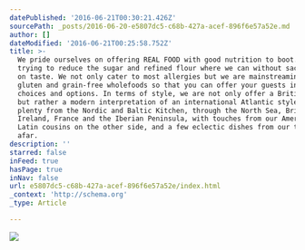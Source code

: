 ```yaml
---
datePublished: '2016-06-21T00:30:21.426Z'
sourcePath: _posts/2016-06-20-e5807dc5-c68b-427a-acef-896f6e57a52e.md
author: []
dateModified: '2016-06-21T00:25:58.752Z'
title: >-
  We pride ourselves on offering REAL FOOD with good nutrition to boot. We are
  trying to reduce the sugar and refined flour where we can without sacrificing
  on taste. We not only cater to most allergies but we are mainstreaming many
  gluten and grain-free wholefoods so that you can offer your guests informed
  choices and options. In terms of style, we are not only offer a British menu,
  but rather a modern interpretation of an international Atlantic style - with
  plenty from the Nordic and Baltic Kitchen, through the North Sea, Britain and
  Ireland, France and the Iberian Peninsula, with touches from our American and
  Latin cousins on the other side, and a few eclectic dishes from our travels
  afar.
description: ''
starred: false
inFeed: true
hasPage: true
inNav: false
url: e5807dc5-c68b-427a-acef-896f6e57a52e/index.html
_context: 'http://schema.org'
_type: Article

---
```

![](https://the-grid-user-content.s3-us-west-2.amazonaws.com/cc14f782-e02f-4a08-b92b-9995d68f6b8e.jpg)